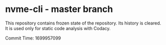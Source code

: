 # nvme-cli - master branch

This repository contains frozen state of the repository.
Its history is cleared. It is used only for static code
analysis with Codacy.

Commit Time: 1699957099